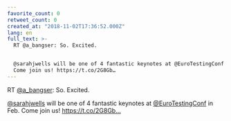 ```yaml
---
favorite_count: 0
retweet_count: 0
created_at: "2018-11-02T17:36:52.000Z"
lang: en
full_text: >-
  RT @a_bangser: So. Excited. 


  @sarahjwells will be one of 4 fantastic keynotes at @EuroTestingConf in Feb.
  Come join us! https://t.co/2G8Gb…
---
```


RT [@a_bangser](https://twitter.com/a_bangser): So. Excited.

[@sarahjwells](https://twitter.com/sarahjwells) will be one of 4 fantastic
keynotes at [@EuroTestingConf](https://twitter.com/EuroTestingConf) in Feb. Come
join us! https://t.co/2G8Gb…
